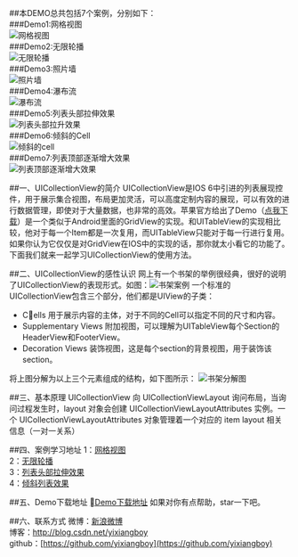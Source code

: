 ##本DEMO总共包括7个案例，分别如下：<br/>
###Demo1:网格视图<br/>
![网格视图](http://img.my.csdn.net/uploads/201512/24/1450924992_6572.gif)<br/>
###Demo2:无限轮播<br/>
![无限轮播](http://img.my.csdn.net/uploads/201512/24/1450924937_1121.gif)<br/>
###Demo3:照片墙<br/>
![照片墙](http://img.my.csdn.net/uploads/201512/24/1450924937_2933.gif)<br/>
###Demo4:瀑布流<br/>
![瀑布流](http://img.my.csdn.net/uploads/201512/24/1450924938_5353.gif)<br/>
###Demo5:列表头部拉伸效果<br/>
![列表头部拉升效果](http://img.my.csdn.net/uploads/201512/24/1450924939_8493.gif)<br/>
###Demo6:倾斜的Cell<br/>
![倾斜的cell](http://img.my.csdn.net/uploads/201512/14/1450064085_6773.gif)<br/>
###Demo7:列表顶部逐渐增大效果<br/>
![列表顶部逐渐增大效果](http://img.my.csdn.net/uploads/201512/24/1450925034_1941.gif)<br/>

##一、UICollectionView的简介
UICollectionView是IOS 6中引进的列表展现控件，用于展示集合视图，布局更加灵活，可以高度定制内容的展现，可以有效的进行数据管理，即使对于大量数据，也非常的高效。苹果官方给出了Demo（[点我下载](https://developer.apple.com/library/ios/samplecode/CollectionView-Simple/Introduction/Intro.html#//apple_ref/doc/uid/DTS40012860)）是一个类似于Android里面的GridView的实现。和UITableView的实现相比较，他对于每一个Item都是一次复用，而UITableView只能对于每一行进行复用。如果你认为它仅仅是对GridView在IOS中的实现的话，那你就太小看它的功能了。下面我们就来一起学习UICollectionView的使用方法。

##二、UICollectionView的感性认识
网上有一个书架的举例很经典，很好的说明了UICollectionView的表现形式。如图：![书架案例](http://img.my.csdn.net/uploads/201511/06/1446790428_7727.png)
一个标准的UICollectionView包含三个部分，他们都是UIView的子类：

- Cells 用于展示内容的主体，对于不同的Cell可以指定不同的尺寸和内容。
- Supplementary Views 附加视图，可以理解为UITableView每个Section的HeaderView和FooterView。
- Decoration Views 装饰视图，这是每个section的背景视图，用于装饰该section。

将上图分解为以上三个元素组成的结构，如下图所示：
![书架分解图](http://img.my.csdn.net/uploads/201511/06/1446790216_9577.jpg)

##三、基本原理
UICollectionView 向 UICollectionViewLayout 询问布局，当询问过程发生时，layout 对象会创建 UICollectionViewLayoutAttributes 实例。一个 UICollectionViewLayoutAttributes 对象管理着一个对应的 item layout 相关信息（一对一关系）

##四、案例学习地址
1：[网格视图](http://blog.csdn.net/yixiangboy/article/details/49683345)<br/>
2：[无限轮播](http://blog.csdn.net/yixiangboy/article/details/49705953)<br/>
3：[列表头部拉伸效果](http://blog.csdn.net/yixiangboy/article/details/49718197)<br/>
4：[倾斜列表效果](http://blog.csdn.net/yixiangboy/article/details/49795431)<br/>

##五、Demo下载地址
[Demo下载地址](https://github.com/yixiangboy/YXCollectionView.git)
如果对你有点帮助，star一下吧。

##六、联系方式
微博：[新浪微博](http://weibo.com/5612984599/profile?topnav=1&wvr=6)<br/>
博客：[http://blog.csdn.net/yixiangboy ](http://blog.csdn.net/yixiangboy)<br/>
github：[https://github.com/yixiangboy](https://github.com/yixiangboy)<br/>
